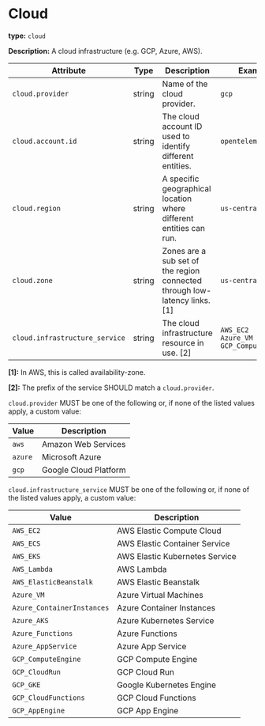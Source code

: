 # Cloud

**type:** `cloud`

**Description:** A cloud infrastructure (e.g. GCP, Azure, AWS).

<!-- semconv cloud -->
| Attribute  | Type | Description  | Example  | Required |
|---|---|---|---|---|
| `cloud.provider` | string | Name of the cloud provider. | `gcp` | No |
| `cloud.account.id` | string | The cloud account ID used to identify different entities. | `opentelemetry` | No |
| `cloud.region` | string | A specific geographical location where different entities can run. | `us-central1` | No |
| `cloud.zone` | string | Zones are a sub set of the region connected through low-latency links. [1] | `us-central1-a` | No |
| `cloud.infrastructure_service` | string | The cloud infrastructure resource in use. [2] | `AWS_EC2`<br>`Azure_VM`<br>`GCP_ComputeEngine` | No |

**[1]:** In AWS, this is called availability-zone.

**[2]:** The prefix of the service SHOULD match a `cloud.provider`.

`cloud.provider` MUST be one of the following or, if none of the listed values apply, a custom value:

| Value  | Description |
|---|---|
| `aws` | Amazon Web Services |
| `azure` | Microsoft Azure |
| `gcp` | Google Cloud Platform |

`cloud.infrastructure_service` MUST be one of the following or, if none of the listed values apply, a custom value:

| Value  | Description |
|---|---|
| `AWS_EC2` | AWS Elastic Compute Cloud |
| `AWS_ECS` | AWS Elastic Container Service |
| `AWS_EKS` | AWS Elastic Kubernetes Service |
| `AWS_Lambda` | AWS Lambda |
| `AWS_ElasticBeanstalk` | AWS Elastic Beanstalk |
| `Azure_VM` | Azure Virtual Machines |
| `Azure_ContainerInstances` | Azure Container Instances |
| `Azure_AKS` | Azure Kubernetes Service |
| `Azure_Functions` | Azure Functions |
| `Azure_AppService` | Azure App Service |
| `GCP_ComputeEngine` | GCP Compute Engine |
| `GCP_CloudRun` | GCP Cloud Run |
| `GCP_GKE` | Google Kubernetes Engine |
| `GCP_CloudFunctions` | GCP Cloud Functions |
| `GCP_AppEngine` | GCP App Engine |
<!-- endsemconv -->
